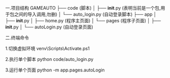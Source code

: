 一.项目结构
GAMEAUTO
├── code  (脚本)
│   ├── __init__.py  (表明当前是一个包,用于包之间的导入调用,勿删)
│   └── auto_login.py  (自动登录脚本)
├── app
│   ├── __init__.py
│   ├── home.py  (程序主页面)
│   └── pages  (程序子页面)
│       ├── __init__.py
│       └── autoLogin.py  (自动登录页面)



二.终端命令

1.切换虚拟环境
venv\Scripts\Activate.ps1

2.执行单个脚本
python code/auto_login.py   

3.运行单个页面
python -m app.pages.autoLogin



